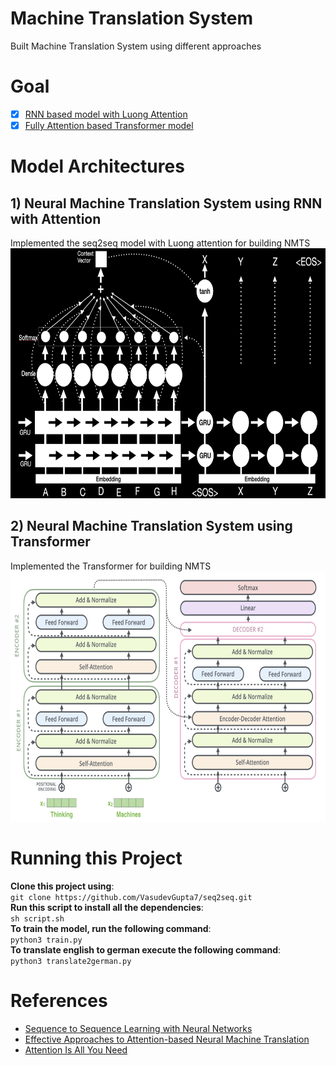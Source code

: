 # Machine Translation System
Built Machine Translation System using different approaches

# Goal
- [x] [RNN based model with Luong Attention](rnn_attention.py)
- [x] [Fully Attention based Transformer model](transformers.py)

# Model Architectures
## 1) Neural Machine Translation System using RNN with Attention
Implemented the seq2seq model with Luong attention for building NMTS <br>
<img src="assets/rnn_model.png" width="700" height="400"/> <br>

## 2) Neural Machine Translation System using Transformer
Implemented the Transformer for building NMTS <br>
<img src="assets/transformers_model.png" width="700" height="400"/> <br>

# Running this Project
**Clone this project using**: <br>
`git clone https://github.com/VasudevGupta7/seq2seq.git`<br>
**Run this script to install all the dependencies**: <br>
`sh script.sh`<br>
**To train the model, run the following command**:<br>
`python3 train.py`<br>
**To translate english to german execute the following command**:<br>
`python3 translate2german.py`<br>

# References
- [Sequence to Sequence Learning with Neural Networks](https://arxiv.org/abs/1409.3215)
- [Effective Approaches to Attention-based Neural Machine Translation](https://arxiv.org/abs/1508.04025)
- [Attention Is All You Need](https://arxiv.org/abs/1706.03762)

